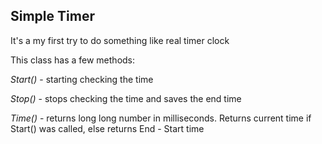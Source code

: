 ## Simple Timer
It's a my first try to do something like real timer clock

This class has a few methods:

*Start()* - starting checking the time

*Stop()* - stops checking the time and saves the end time

*Time()* - returns long long number in milliseconds. Returns current time if Start() was called, else returns End - Start time
